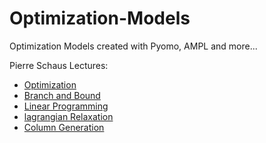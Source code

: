 # Optimization-Models
Optimization Models created with Pyomo, AMPL and more...



Pierre Schaus Lectures:
* [Optimization](https://www.youtube.com/playlist?list=PLq6RpCDkJMyoH9ujmz6TBoAwT5Ax8RwqE)
* [Branch and Bound](https://www.youtube.com/playlist?list=PLq6RpCDkJMyoMPDl66rUcQlkMHSGWENib)
* [Linear Programming](https://www.youtube.com/playlist?list=PLq6RpCDkJMyoSSeucDx7FyUpMDjhc-Kyf)
* [lagrangian Relaxation](https://www.youtube.com/playlist?list=PLq6RpCDkJMyqeA5zIrSCy8tqWrJsWSZEf)
* [Column Generation](https://www.youtube.com/playlist?list=PLq6RpCDkJMyobHEz18UKAi0KdNq0b7CGr)


